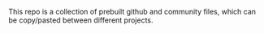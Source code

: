 This repo is a collection of prebuilt github and community files, which can be copy/pasted between different projects.
